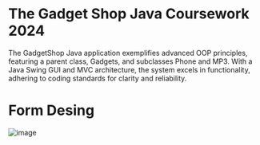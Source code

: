 # The Gadget Shop Java Coursework 2024
The GadgetShop Java application exemplifies advanced OOP principles, featuring a parent class, Gadgets, and subclasses Phone and MP3. With a Java Swing GUI and MVC architecture, the system excels in functionality, adhering to coding standards for clarity and reliability.

##

# Form Desing
![image](https://github.com/emiliobs/TheGadgetShopJavaCoursework/assets/3122465/4c14e6b1-0ae3-42fd-bcd5-319b126d8f29)







